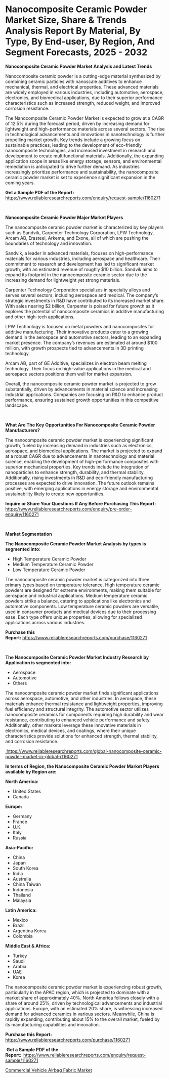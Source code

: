 <p><h1>Nanocomposite Ceramic Powder Market Size, Share & Trends Analysis Report By Material, By Type, By End-user, By Region, And Segment Forecasts, 2025 - 2032</h1></p><p><strong>Nanocomposite Ceramic Powder Market Analysis and Latest Trends</strong></p>
<p><p>Nanocomposite ceramic powder is a cutting-edge material synthesized by combining ceramic particles with nanoscale additives to enhance mechanical, thermal, and electrical properties. These advanced materials are widely employed in various industries, including automotive, aerospace, electronics, and biomedical applications, due to their superior performance characteristics such as increased strength, reduced weight, and improved corrosion resistance.</p><p>The Nanocomposite Ceramic Powder Market is expected to grow at a CAGR of 12.5% during the forecast period, driven by increasing demand for lightweight and high-performance materials across several sectors. The rise in technological advancements and innovations in nanotechnology is further propelling market growth. Key trends include a growing focus on sustainable practices, leading to the development of eco-friendly nanocomposite technologies, and increased investment in research and development to create multifunctional materials. Additionally, the expanding application scope in areas like energy storage, sensors, and environmental remediation is anticipated to drive further demand. As industries increasingly prioritize performance and sustainability, the nanocomposite ceramic powder market is set to experience significant expansion in the coming years.</p></p>
<p><strong>Get a Sample PDF of the Report:&nbsp;</strong> <a href="https://www.reliableresearchreports.com/enquiry/request-sample/1160271?utm_campaign=3315&utm_medium=2&utm_source=Github&utm_content=ia&utm_term=22032025&utm_id=nanocomposite-ceramic-powder">https://www.reliableresearchreports.com/enquiry/request-sample/1160271</a></p>
<p>&nbsp;</p>
<p><strong>Nanocomposite Ceramic Powder Major Market Players</strong></p>
<p><p>The nanocomposite ceramic powder market is characterized by key players such as Sandvik, Carpenter Technology Corporation, LPW Technology, Arcam AB, Erasteel, Arkema, and Exone, all of which are pushing the boundaries of technology and innovation.</p><p>Sandvik, a leader in advanced materials, focuses on high-performance materials for various industries, including aerospace and healthcare. Their commitment to research and development has led to significant market growth, with an estimated revenue of roughly $10 billion. Sandvik aims to expand its footprint in the nanocomposite ceramic sector due to the increasing demand for lightweight yet strong materials. </p><p>Carpenter Technology Corporation specializes in specialty alloys and serves several sectors, including aerospace and medical. The company’s strategic investments in R&D have contributed to its increased market share. With sales nearing $2 billion, Carpenter is poised for future growth as it explores the potential of nanocomposite ceramics in additive manufacturing and other high-tech applications.</p><p>LPW Technology is focused on metal powders and nanocomposites for additive manufacturing. Their innovative products cater to a growing demand in the aerospace and automotive sectors, leading to an expanding market presence. The company’s revenues are estimated at around $100 million, with growth prospects tied to advancements in 3D printing technology.</p><p>Arcam AB, part of GE Additive, specializes in electron beam melting technology. Their focus on high-value applications in the medical and aerospace sectors positions them well for market expansion. </p><p>Overall, the nanocomposite ceramic powder market is projected to grow substantially, driven by advancements in material science and increasing industrial applications. Companies are focusing on R&D to enhance product performance, ensuring sustained growth opportunities in this competitive landscape.</p></p>
<p>&nbsp;</p>
<p><strong>What Are The Key Opportunities For Nanocomposite Ceramic Powder Manufacturers?</strong></p>
<p><p>The nanocomposite ceramic powder market is experiencing significant growth, fueled by increasing demand in industries such as electronics, aerospace, and biomedical applications. The market is projected to expand at a robust CAGR due to advancements in nanotechnology and material science, enabling the development of high-performance composites with superior mechanical properties. Key trends include the integration of nanoparticles to enhance strength, durability, and thermal stability. Additionally, rising investments in R&D and eco-friendly manufacturing processes are expected to drive innovation. The future outlook remains positive, with emerging applications in energy storage and environmental sustainability likely to create new opportunities.</p></p>
<p><strong>Inquire or Share Your Questions If Any Before Purchasing This Report:</strong> <a href="https://www.reliableresearchreports.com/enquiry/pre-order-enquiry/1160271?utm_campaign=3315&utm_medium=2&utm_source=Github&utm_content=ia&utm_term=22032025&utm_id=nanocomposite-ceramic-powder">https://www.reliableresearchreports.com/enquiry/pre-order-enquiry/1160271</a></p>
<p>&nbsp;</p>
<p><strong>Market Segmentation</strong></p>
<p><strong>The Nanocomposite Ceramic Powder Market Analysis by types is segmented into:</strong></p>
<p><ul><li>High Temperature Ceramic Powder</li><li>Medium Temperature Ceramic Powder</li><li>Low Temperature Ceramic Powder</li></ul></p>
<p><p>The nanocomposite ceramic powder market is categorized into three primary types based on temperature tolerance. High temperature ceramic powders are designed for extreme environments, making them suitable for aerospace and industrial applications. Medium temperature ceramic powders strike a balance, catering to applications like electronics and automotive components. Low temperature ceramic powders are versatile, used in consumer products and medical devices due to their processing ease. Each type offers unique properties, allowing for specialized applications across various industries.</p></p>
<p><strong>Purchase this Report:&nbsp;</strong><a href="https://www.reliableresearchreports.com/purchase/1160271?utm_campaign=3315&utm_medium=2&utm_source=Github&utm_content=ia&utm_term=22032025&utm_id=nanocomposite-ceramic-powder">https://www.reliableresearchreports.com/purchase/1160271</a></p>
<p>&nbsp;</p>
<p><strong>The Nanocomposite Ceramic Powder Market Industry Research by Application is segmented into:</strong></p>
<p><ul><li>Aerospace</li><li>Automotive</li><li>Others</li></ul></p>
<p><p>The nanocomposite ceramic powder market finds significant applications across aerospace, automotive, and other industries. In aerospace, these materials enhance thermal resistance and lightweight properties, improving fuel efficiency and structural integrity. The automotive sector utilizes nanocomposite ceramics for components requiring high durability and wear resistance, contributing to enhanced vehicle performance and safety. Additionally, other markets leverage these innovative materials in electronics, medical devices, and coatings, where their unique characteristics provide solutions for enhanced strength, thermal stability, and corrosion resistance.</p></p>
<p><a href="https://www.reliableresearchreports.com/global-nanocomposite-ceramic-powder-market-in-global-r1160271?utm_campaign=3315&utm_medium=2&utm_source=Github&utm_content=ia&utm_term=22032025&utm_id=nanocomposite-ceramic-powder">&nbsp;https://www.reliableresearchreports.com/global-nanocomposite-ceramic-powder-market-in-global-r1160271</a></p>
<p><strong>In terms of Region, the Nanocomposite Ceramic Powder Market Players available by Region are:</strong></p>
<p>
    <p> <strong> North America: </strong>
        <ul>
            <li>United States</li>
            <li>Canada</li>
        </ul>
        </p> 
    <p> <strong> Europe: </strong>
        <ul>
            <li>Germany</li>
            <li>France</li>
            <li>U.K.</li>
            <li>Italy</li>
            <li>Russia</li>
        </ul>
        </p> 
    <p> <strong> Asia-Pacific: </strong>
        <ul>
            <li>China</li>
            <li>Japan</li>
            <li>South Korea</li>
            <li>India</li>
            <li>Australia</li>
            <li>China Taiwan</li>
            <li>Indonesia</li>
            <li>Thailand</li>
            <li>Malaysia</li>
        </ul>
        </p> 
    <p> <strong> Latin America: </strong>
        <ul>
            <li>Mexico</li>
            <li>Brazil</li>
            <li>Argentina Korea</li>
            <li>Colombia</li>
        </ul>
        </p> 
    <p> <strong> Middle East & Africa: </strong>
        <ul>
            <li>Turkey</li>
            <li>Saudi</li>
            <li>Arabia</li>
            <li>UAE</li>
            <li>Korea</li>
        </ul>
    </p>
    </p>
<p><p>The nanocomposite ceramic powder market is experiencing robust growth, particularly in the APAC region, which is projected to dominate with a market share of approximately 40%. North America follows closely with a share of around 25%, driven by technological advancements and industrial applications. Europe, with an estimated 20% share, is witnessing increased demand for advanced ceramics in various sectors. Meanwhile, China is rapidly expanding, contributing about 15% to the overall market, fueled by its manufacturing capabilities and innovation.</p></p>
<p><strong>Purchase this Report: </strong><a href="https://www.reliableresearchreports.com/purchase/1160271?utm_campaign=3315&utm_medium=2&utm_source=Github&utm_content=ia&utm_term=22032025&utm_id=nanocomposite-ceramic-powder">https://www.reliableresearchreports.com/purchase/1160271</a></p>
<p>&nbsp;<strong>Get a Sample PDF of the Report:&nbsp;&nbsp;</strong><a href="https://www.reliableresearchreports.com/enquiry/request-sample/1160271?utm_campaign=3315&utm_medium=2&utm_source=Github&utm_content=ia&utm_term=22032025&utm_id=nanocomposite-ceramic-powder">https://www.reliableresearchreports.com/enquiry/request-sample/1160271</a></p>
<p><strong></strong></p>
<p><p><a href="https://github.com/sderolza/Market-Research-Report-List-1/blob/main/commercial-vehicle-airbag-fabric-market.md?utm_campaign=3315&utm_medium=2&utm_source=Github&utm_content=ia&utm_term=22032025&utm_id=nanocomposite-ceramic-powder">Commercial Vehicle Airbag Fabric Market</a></p></p>